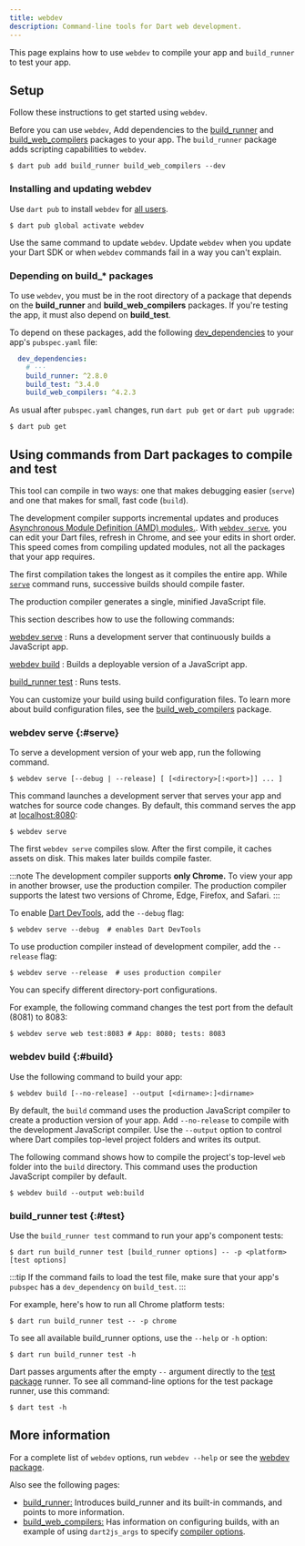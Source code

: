 ```yaml
---
title: webdev
description: Command-line tools for Dart web development.
---
```


This page explains how to use `webdev` to compile your app and
`build_runner` to test your app.

## Setup

Follow these instructions to get started using `webdev`.

Before you can use `webdev`, Add dependencies to the [build_runner][] 
and [build_web_compilers][] packages to your app. The `build_runner`
package adds scripting capabilities to `webdev`.

```console
$ dart pub add build_runner build_web_compilers --dev
```

### Installing and updating webdev

Use `dart pub` to install `webdev` for [all users][].

```console
$ dart pub global activate webdev
```

Use the same command to update `webdev`. 
Update `webdev` when you update your Dart SDK or when `webdev` commands fail in a way you can't explain.

[all users]: /tools/pub/cmd/pub-global


### Depending on build_* packages

To use `webdev`, you must be in the root directory of a package that
depends on the **build_runner** and **build_web_compilers** packages.
If you're testing the app, it must also depend on **build_test**.

To depend on these packages, add the following [dev_dependencies][] to
your app's `pubspec.yaml` file:

```yaml
  dev_dependencies:
    # ···
    build_runner: ^2.8.0
    build_test: ^3.4.0
    build_web_compilers: ^4.2.3
```

As usual after `pubspec.yaml` changes, run `dart pub get` or 
`dart pub upgrade`:

```console
$ dart pub get
```

## Using commands from Dart packages to compile and test

This tool can compile in two ways: one that makes debugging easier
(`serve`) and one that makes for small, fast code (`build`).

The development compiler supports incremental updates and produces
[Asynchronous Module Definition (AMD) modules.](https://github.com/amdjs/amdjs-api/blob/master/AMD.md#amd).
With [`webdev serve`](#serve), you can edit your Dart files, refresh in
Chrome, and see your edits in short order. This speed comes from
compiling updated modules, not all the packages that your app requires.

The first compilation takes the longest as it compiles the entire app.
While [`serve`](#serve) command runs, successive builds should compile
faster.

The production compiler generates a single, minified JavaScript file.

This section describes how to use the following commands:

[webdev serve](#serve)
: Runs a development server that continuously builds a JavaScript app.

[webdev build](#build)
: Builds a deployable version of a JavaScript app.

[build_runner test](#test)
: Runs tests.

You can customize your build using build configuration files. 
To learn more about build configuration files, see the 
[build_web_compilers][] package.

### webdev serve {:#serve}

To serve a development version of your web app, run the following
command.

```plaintext
$ webdev serve [--debug | --release] [ [<directory>[:<port>]] ... ]
```

This command launches a development server that serves your app and
watches for source code changes. By default, this command serves the
 app at [localhost:8080](localhost:8080):

```console
$ webdev serve
```

The first `webdev serve` compiles slow. After the first compile, it caches
assets on disk. This makes later builds compile faster.

:::note
The development compiler supports **only Chrome.**
To view your app in another browser,
use the production compiler.
The production compiler supports the latest two versions of Chrome,
Edge, Firefox, and Safari.
:::

To enable [Dart DevTools][], add the `--debug` flag:

```console
$ webdev serve --debug  # enables Dart DevTools
```

To use production compiler instead of development compiler, add the `--release` flag:

```console
$ webdev serve --release  # uses production compiler
```

You can specify different directory-port configurations. 

For example, the following command changes the test port from the
default (8081) to 8083:

```console
$ webdev serve web test:8083 # App: 8080; tests: 8083
```

### webdev build {:#build}

Use the following command to build your app:

```plaintext
$ webdev build [--no-release] --output [<dirname>:]<dirname>
```

By default, the `build` command uses the production JavaScript compiler to create a production version of your app. Add `--no-release` to compile with the development JavaScript compiler. Use the `--output` option to control where Dart compiles top-level project folders and writes its output.

The following command shows how to compile the project's top-level
`web` folder into the `build` directory. This command uses the
production JavaScript compiler by default.

```console
$ webdev build --output web:build
```


### build_runner test {:#test}

Use the `build_runner test` command to run your app's component tests:

```console
$ dart run build_runner test [build_runner options] -- -p <platform> [test options]
```

:::tip
If the command fails to load the test file,
make sure that your app's `pubspec` has a `dev_dependency` on `build_test`.
:::

For example, here's how to run all Chrome platform tests:

```console
$ dart run build_runner test -- -p chrome
```

To see all available build_runner options, use the `--help` or `-h` option:

```console
$ dart run build_runner test -h
```

Dart passes arguments after the empty `--` argument directly to the
[test package][] runner. To see all command-line options for the
test package runner, use this command:

```console
$ dart test -h
```

## More information

For a complete list of `webdev` options, run `webdev --help` or see the
[webdev package][webdev].

Also see the following pages:

* [build_runner:][build_runner]
  Introduces build_runner and its built-in commands,
  and points to more information.
* [build_web_compilers:][build_web_compilers]
  Has information on configuring builds,
  with an example of using `dart2js_args` to specify
  [compiler options](/tools/dart-compile#js).

[build_runner]: /tools/build_runner
[build_web_compilers]: {{site.pub-pkg}}/build_web_compilers
[Dart DevTools]: /tools/dart-devtools
[dev_dependencies]: /tools/pub/dependencies#dev-dependencies
[test package]: {{site.pub-pkg}}/test
[webdev]: {{site.pub-pkg}}/webdev
